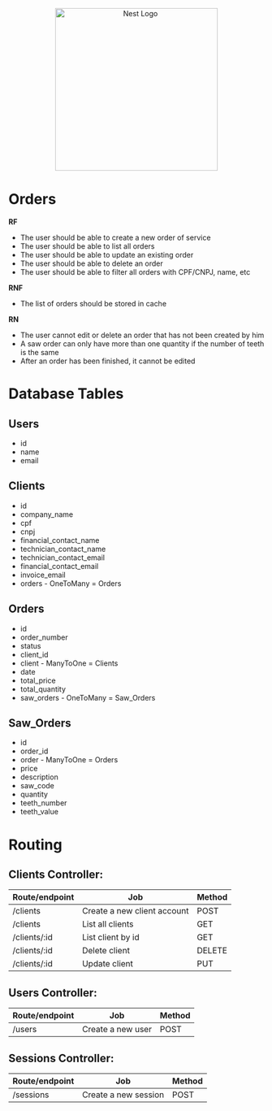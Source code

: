 <p align="center">
  <a href="http://nestjs.com/" target="blank"><img src="https://nestjs.com/img/logo_text.svg" width="320" alt="Nest Logo" /></a>
</p>

# Orders

**RF**

- The user should be able to create a new order of service
- The user should be able to list all orders
- The user should be able to update an existing order
- The user should be able to delete an order
- The user should be able to filter all orders with CPF/CNPJ, name, etc

**RNF**

- The list of orders should be stored in cache

**RN**

- The user cannot edit or delete an order that has not been created by him
- A saw order can only have more than one quantity if the number of teeth is the same
- After an order has been finished, it cannot be edited

# Database Tables

## Users

- id
- name
- email

## Clients

- id
- company_name
- cpf
- cnpj
- financial_contact_name
- technician_contact_name
- technician_contact_email
- financial_contact_email
- invoice_email
- orders - OneToMany = Orders

## Orders

- id
- order_number
- status
- client_id
- client - ManyToOne = Clients
- date
- total_price
- total_quantity
- saw_orders - OneToMany = Saw_Orders

## Saw_Orders

- id
- order_id
- order - ManyToOne = Orders
- price
- description
- saw_code
- quantity
- teeth_number
- teeth_value

# Routing

## Clients Controller:

| Route/endpoint | Job                         | Method |
| -------------- | --------------------------- | ------ |
| /clients       | Create a new client account | POST   |
| /clients       | List all clients            | GET    |
| /clients/:id   | List client by id           | GET    |
| /clients/:id   | Delete client               | DELETE |
| /clients/:id   | Update client               | PUT    |

## Users Controller:

| Route/endpoint | Job               | Method |
| -------------- | ----------------- | ------ |
| /users         | Create a new user | POST   |

## Sessions Controller:

| Route/endpoint | Job                  | Method |
| -------------- | -------------------- | ------ |
| /sessions      | Create a new session | POST   |
